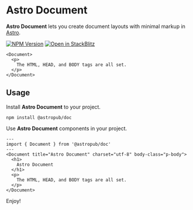 # Astro Document

**Astro Document** lets you create document layouts with minimal markup in [Astro](https://astro.build).

[![NPM Version][npm-img]][npm-url]
[![Open in StackBlitz][stackblitz-img]][stackblitz-url]

```astro
<Document>
  <p>
    The HTML, HEAD, and BODY tags are all set.
  </p>
</Document>
```

## Usage

Install **Astro Document** to your project.

```shell
npm install @astropub/doc
```

Use **Astro Document** components in your project.

```astro
---
import { Document } from '@astropub/doc'
---
<Document title="Astro Document" charset="utf-8" body-class="p-body">
  <h1>
    Astro Document
  </h1>
  <p>
    The HTML, HEAD, and BODY tags are all set.
  </p>
</Document>
```

Enjoy!

[npm-img]: https://img.shields.io/npm/v/@astropub/doc?color=%23444&label=&labelColor=%23CB0000&logo=data:image/svg+xml;base64,PHN2ZyB4bWxucz0iaHR0cDovL3d3dy53My5vcmcvMjAwMC9zdmciIHZpZXdCb3g9IjE1MCAxNTAgNDAwIDQwMCIgZmlsbD0iI0ZGRiI+PHBhdGggZD0iTTE1MCA1NTBoMjAwVjI1MGgxMDB2MzAwaDEwMFYxNTBIMTUweiIvPjwvc3ZnPg==&style=for-the-badge
[npm-url]: https://www.npmjs.com/package/@astropub/doc
[stackblitz-img]: https://img.shields.io/badge/-Open%20in%20Stackblitz-%231374EF?color=%23444&labelColor=%231374EF&logo=data:image/svg+xml;base64,PHN2ZyB4bWxucz0iaHR0cDovL3d3dy53My5vcmcvMjAwMC9zdmciIHZpZXdCb3g9IjEwIDggMTIgMTgiIGhlaWdodD0iMTgiIGZpbGw9IiNGRkYiPjxwYXRoIGQ9Ik0xMCAxNy42aDUuMmwtMyA3LjRMMjIgMTQuNGgtNS4ybDMtNy40TDEwIDE3LjZaIi8+PC9zdmc+&style=for-the-badge
[stackblitz-url]: https://www.npmjs.com/package/@astropub/doc

